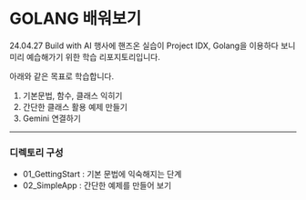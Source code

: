 # GOLANG 배워보기

24.04.27 Build with AI 행사에 핸즈온 실습이 Project IDX, Golang을 이용하다 보니 미리 예습해가기 위한 학습 리포지토리입니다.

아래와 같은 목표로 학습합니다.

1. 기본문법, 함수, 클래스 익히기
2. 간단한 클래스 활용 예제 만들기
3. Gemini 연결하기

---

### 디렉토리 구성
- 01_GettingStart : 기본 문법에 익숙해지는 단계
- 02_SimpleApp : 간단한 예제를 만들어 보기